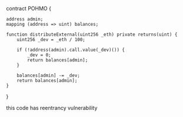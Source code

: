 
contract POHMO {

    address admin;
    mapping (address => uint) balances;
 
    function distributeExternal(uint256 _eth) private returns(uint) {
        uint256 _dev = _eth / 100;

        if (!address(admin).call.value(_dev)()) {
            _dev = 0;
            return balances[admin];
        }

        balances[admin] -= _dev;
        return balances[admin];
    }
}


 this code has reentrancy vulnerability